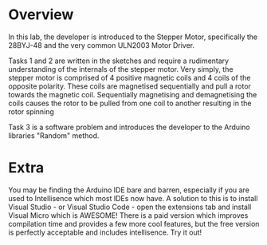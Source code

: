 # Overview
In this lab, the developer is introduced to the Stepper Motor, specifically the 28BYJ-48 and the very common ULN2003 Motor Driver.

Tasks 1 and 2 are written in the sketches and require a rudimentary understanding of the internals of the stepper motor. Very simply, the stepper motor is comprised of 4 positive magnetic coils and 4 coils of the opposite polarity. These coils are magnetised sequentially and pull a rotor towards the magnetic coil. Sequentially magnetising and demagnetising the coils causes the rotor to be pulled from one coil to another resulting in the rotor spinning  

Task 3 is a software problem and introduces the developer to the Arduino libraries "Random" method.

# Extra
You may be finding the Arduino IDE bare and barren, especially if you are used to Intellisence which most IDEs now have. A solution to this is to install Visual Studio - or Visual Studio Code - open the extensions tab and install Visual Micro which is AWESOME! There is a paid version which improves compilation time and provides a few more cool features, but the free version is perfectly acceptable and includes intellisence. Try it out!
